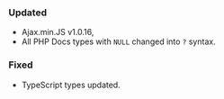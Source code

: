 ### Updated
- Ajax.min.JS v1.0.16,
- All PHP Docs types with `NULL` changed into `?` syntax.

### Fixed
- TypeScript types updated.